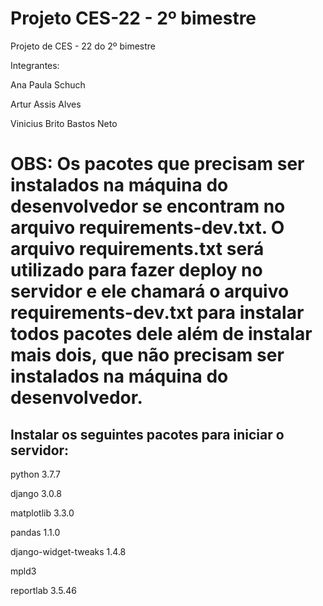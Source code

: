 # Projeto CES-22 - 2º bimestre
Projeto de CES - 22 do 2º bimestre

Integrantes:

  Ana Paula Schuch

  Artur Assis Alves

  Vinicius Brito Bastos Neto

# OBS: Os pacotes que precisam ser instalados na máquina do desenvolvedor se encontram no arquivo requirements-dev.txt. O arquivo requirements.txt será utilizado para fazer deploy no servidor e ele chamará o arquivo requirements-dev.txt para instalar todos pacotes dele além de instalar mais dois, que não precisam ser instalados na máquina do desenvolvedor.

## Instalar os seguintes pacotes para iniciar o servidor:

  python               3.7.7

  django               3.0.8

  matplotlib           3.3.0   

  pandas               1.1.0          

  django-widget-tweaks 1.4.8

  mpld3

  reportlab            3.5.46  

